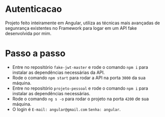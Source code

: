 # Autenticacao
Projeto feito inteiramente em Angular, utiliza as técnicas mais avançadas de segunrança existentes no Framework para logar em um API fake desenvolvida por mim.
# Passo a passo

- Entre no repositório ``fake-jwt-master`` e rode o comando ``npm i`` para instalar as dependências necessárias da API.
- Rode o comando ``npm start`` para rodar a API na porta ``3000`` da sua máquina.
- Entre no repositório ``projeto-pessoal`` e rode o comando ``npm i`` para instalar as dependências necessárias.
- Rode o comando ``ng s -o`` para rodar o projeto na porta ``4200`` de sua máquina.
- O login é ``E-mail: angular@gmail.com``  ``Senha: angular``.
